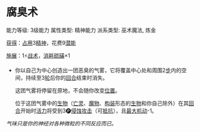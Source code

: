 # 腐臭术

能力等级: 3级能力
属性类型: 精神能力
派系类型: 巫术魔法, 炼金

<aside>

[获得](https://www.notion.so/1b3d619a067b8027ba38e2c1caf9d84b?pvs=21)：[占用](https://www.notion.so/1b3d619a067b8028a794de6ceed96ec0?pvs=21)3[精神](https://www.notion.so/1b3d619a067b800a8da5d96dd60be2b1?pvs=21)，花费9[潜能](https://www.notion.so/1b3d619a067b80c2bdb4c721adc30021?pvs=21)

</aside>

<aside>

[施展](https://www.notion.so/1b3d619a067b80f38dccf027f026b32f?pvs=21)：1⚡️[战术](https://www.notion.so/1b3d619a067b8051b6eaffd160aee01c?pvs=21)，[消耗](https://www.notion.so/1b3d619a067b80789d16e44120e1be39?pvs=21)[硫磺](https://www.notion.so/1b5d619a067b80daae78fdda36a32bf6?pvs=21)×1

- 你以自己为中心创造出一团恶臭的气雾，它将覆盖中心处和周围2[步](https://www.notion.so/1b3d619a067b800fb1cfe9f0ef45b9ef?pvs=21)内的空间，持续至3[轮](https://www.notion.so/1b3d619a067b80aeb62df5a99bfb8a82?pvs=21)后你的[回合](https://www.notion.so/1b3d619a067b80d5b828fcef065cc971?pvs=21)结束时消失。
    
    这团气雾将停留在原地，不会随你改变[位置](https://www.notion.so/1b3d619a067b805198ace5211c15da45?pvs=21)。
    
    位于这团气雾中的[生物](https://www.notion.so/1b3d619a067b80d0bbe1d113bf20ff1f?pvs=21)（[亡灵](https://www.notion.so/1b4d619a067b80bebe74d37a68647282?pvs=21)、[魔物](https://www.notion.so/1b4d619a067b80538ec7fba5dfe9eacb?pvs=21)、[构装](https://www.notion.so/1b4d619a067b80e9b4a8c6518ce4f4ab?pvs=21)形态的[生物](https://www.notion.so/1b3d619a067b80d0bbe1d113bf20ff1f?pvs=21)和你自己除外）在其[回合](https://www.notion.so/1b3d619a067b80d5b828fcef065cc971?pvs=21)开始时[活力](https://www.notion.so/1b3d619a067b805391c0d92f6a9c2e06?pvs=21)将受到3🅟[侵蚀攻击](https://www.notion.so/1b4d619a067b80658956f8f0545547a9?pvs=21)（可[抵抗](https://www.notion.so/1b4d619a067b807e9a6ec46573f668fb?pvs=21)），且[最大机动](https://www.notion.so/1b3d619a067b8073ac38ff16c607c6a2?pvs=21)-1。
    
</aside>

*气味只是你的神经对各种微粒的不同反应而已。*